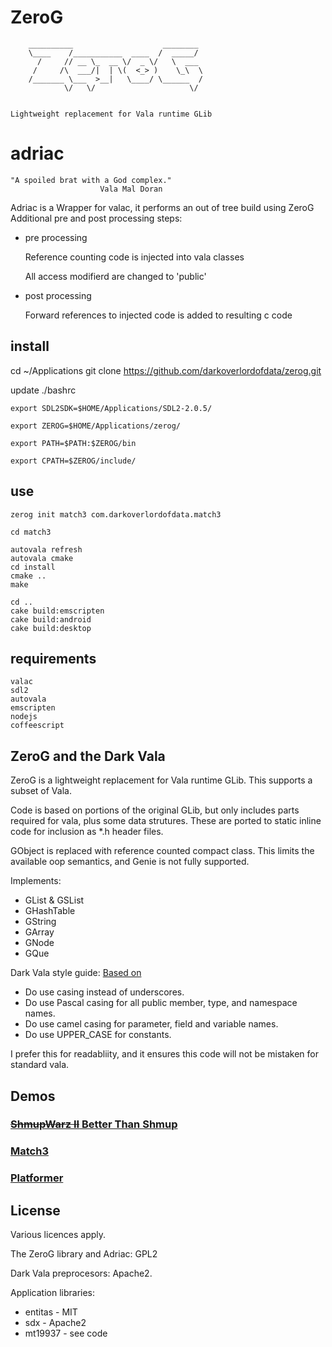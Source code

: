 # ZeroG


        __________                    ________ 
        \____    /___________  ____  /  _____/ 
          /     // __ \_  __ \/  _ \/   \  ___ 
         /     /\  ___/|  | \(  <_> )    \_\  \
        /_______ \___  >__|   \____/ \______  /
                \/   \/                     \/ 


    Lightweight replacement for Vala runtime GLib

# adriac

    "A spoiled brat with a God complex."
                        Vala Mal Doran 

Adriac is a Wrapper for valac, it performs an out of tree build using ZeroG
Additional pre and post processing steps:

* pre processing 
    
    Reference counting code is injected into vala classes

    All access modifierd are changed to 'public'
* post processing
    
    Forward references to injected code is added to resulting c code

## install

cd ~/Applications
git clone https://github.com/darkoverlordofdata/zerog.git

update ./bashrc

    export SDL2SDK=$HOME/Applications/SDL2-2.0.5/

    export ZEROG=$HOME/Applications/zerog/

    export PATH=$PATH:$ZEROG/bin

    export CPATH=$ZEROG/include/


## use

    zerog init match3 com.darkoverlordofdata.match3

    cd match3

    autovala refresh
    autovala cmake
    cd install
    cmake ..
    make
    
    cd ..
    cake build:emscripten
    cake build:android
    cake build:desktop
    
## requirements

    valac
    sdl2
    autovala
    emscripten
    nodejs
    coffeescript

## ZeroG and the Dark Vala

ZeroG is a lightweight replacement for Vala runtime GLib.
This supports a subset of Vala.

Code is based on portions of the original GLib, but only includes parts required for vala, plus some data strutures. These are ported to static inline code for inclusion as *.h header files.

GObject is replaced with reference counted compact class. This limits the available oop semantics, and Genie is not fully supported.

Implements:

* GList & GSList
* GHashTable
* GString
* GArray
* GNode
* GQue

Dark Vala style guide:
[Based on](https://docs.microsoft.com/en-us/dotnet/standard/design-guidelines/capitalization-conventions)

* Do use casing instead of underscores.
* Do use Pascal casing for all public member, type, and namespace names.
* Do use camel casing for parameter, field and variable names.
* Do use UPPER_CASE for constants.

I prefer this for readabliity, and it ensures this code will not be mistaken for standard vala.

## Demos

### [<del>ShmupWarz II</del> Better Than Shmup](https://darkoverlordofdata.com/zerog-shmupwarz/)

### [Match3](https://darkoverlordofdata.com/zerog-match3/)

### [Platformer](https://darkoverlordofdata.com/zerog-platformer/)





## License
Various licences apply. 

The ZeroG library and Adriac: GPL2

Dark Vala preprocesors: Apache2.

Application libraries:
* entitas - MIT
* sdx - Apache2
* mt19937 - see code 